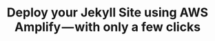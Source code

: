 ---
title: Deploy your Jekyll Site using AWS Amplify — with only a few clicks
description: 'AWS recently unveiled the new AWS Amplify Console. This is perfect for static site generators like Jekyll or Hugo and makes it even easier to deploy your website on AWS; it can be completed within a minute!'
banner: './banner.png'
authorIds:
  - james-hamann
href: https://medium.com/@jameshamann/deploy-your-jekyll-site-using-aws-amplify-with-only-a-few-clicks-8f3dd8f26112
categories:
  - Hosting
---